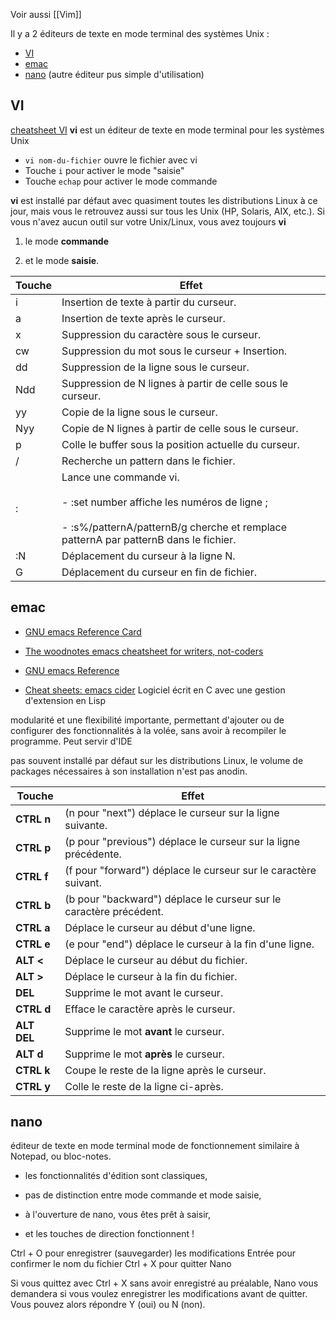 Voir aussi [[Vim]]

Il y a 2 éditeurs de texte en mode terminal  des systèmes Unix :
- [VI](#VI) 
- [emac](#emac)
- [nano](#nano) (autre éditeur pus simple d'utilisation)

## VI

[cheatsheet VI](https://www.atmos.albany.edu/daes/atmclasses/atm350/vi_cheat_sheet.pdf)
**vi** est un éditeur de texte en mode terminal pour les systèmes Unix

- `vi nom-du-fichier`  ouvre le fichier avec vi
- Touche `i` pour activer le mode "saisie"
- Touche `echap` pour activer le mode commande


**vi** est installé par défaut avec quasiment toutes les distributions Linux à ce jour, mais vous le retrouvez aussi sur tous les Unix (HP, Solaris, AIX, etc.). Si vous n'avez aucun outil sur votre Unix/Linux, vous avez toujours **vi**


1. le mode **commande**
    
2. et le mode **saisie**.


| **Touche** | **Effet**                                                                                                                                                                  |
| ---------- | -------------------------------------------------------------------------------------------------------------------------------------------------------------------------- |
| i          | Insertion de texte à partir du curseur.                                                                                                                                    |
| a          | Insertion de texte après le curseur.                                                                                                                                       |
| x          | Suppression du caractère sous le curseur.                                                                                                                                  |
| cw         | Suppression du mot sous le curseur + Insertion.                                                                                                                            |
| dd         | Suppression de la ligne sous le curseur.                                                                                                                                   |
| Ndd        | Suppression de N lignes à partir de celle sous le curseur.                                                                                                                 |
| yy         | Copie de la ligne sous le curseur.                                                                                                                                         |
| Nyy        | Copie de N lignes à partir de celle sous le curseur.                                                                                                                       |
| p          | Colle le buffer sous la position actuelle du curseur.                                                                                                                      |
| /          | Recherche un pattern dans le fichier.                                                                                                                                      |
| :          | Lance une commande vi.<br><br>- :set number affiche les numéros de ligne ;<br>    <br>- :s%/patternA/patternB/g cherche et remplace patternA par patternB dans le fichier. |
| :N         | Déplacement du curseur à la ligne N.                                                                                                                                       |
| G          | Déplacement du curseur en fin de fichier.                                                                                                                                  |
## emac
- [GNU emacs Reference Card](https://studylib.net/doc/8133095/gnu-emacs-reference-card)
- [The woodnotes emacs cheatsheet for writers, not-coders](https://studylib.net/doc/13336392/the-woodnotes-emacs-cheatsheet-for-writers--not-coders)

- [GNU emacs Reference](https://www.gnu.org/graphics/gnuemacsref.png) 
- [Cheat sheets: emacs cider](https://www.cheatography.com/bilus/cheat-sheets/emacs-cider/)
Logiciel écrit en C avec une gestion d'extension en Lisp

modularité et une flexibilité importante, permettant d'ajouter ou de configurer des fonctionnalités à la volée, sans avoir à recompiler le programme. Peut servir d'IDE

pas souvent installé par défaut sur les distributions Linux, le volume de packages nécessaires à son installation n'est pas anodin.


| **Touche**  | **Effet**                                                          |
| ----------- | ------------------------------------------------------------------ |
| **CTRL n**  | (n pour "next") déplace le curseur sur la ligne suivante.          |
| **CTRL p**  | (p pour "previous") déplace le curseur sur la ligne précédente.    |
| **CTRL f**  | (f pour "forward") déplace le curseur sur le caractère suivant.    |
| **CTRL b**  | (b pour "backward") déplace le curseur sur le caractère précédent. |
| **CTRL a**  | Déplace le curseur au début d'une ligne.                           |
| **CTRL e**  | (e pour "end") déplace le curseur à la fin d'une ligne.            |
| **ALT <**   | Déplace le curseur au début du fichier.                            |
| **ALT >**   | Déplace le curseur à la fin du fichier.                            |
| **DEL**     | Supprime le mot avant le curseur.                                  |
| **CTRL d**  | Efface le caractère après le curseur.                              |
| **ALT DEL** | Supprime le mot **avant** le curseur.                              |
| **ALT d**   | Supprime le mot **après** le curseur.                              |
| **CTRL k**  | Coupe le reste de la ligne après le curseur.                       |
| **CTRL y**  | Colle le reste de la ligne ci-après.                               |


## nano

éditeur de texte en mode terminal
mode de fonctionnement similaire à Notepad, ou bloc-notes.

- les fonctionnalités d'édition sont classiques,
    
- pas de distinction entre mode commande et mode saisie,
    
- à l'ouverture de nano, vous êtes prêt à saisir,
    
- et les touches de direction fonctionnent !

Ctrl + O pour enregistrer (sauvegarder) les modifications
Entrée pour confirmer le nom du fichier
Ctrl + X pour quitter Nano

Si vous quittez avec Ctrl + X sans avoir enregistré au préalable, Nano vous demandera si vous voulez enregistrer les modifications avant de quitter. Vous pouvez alors répondre Y (oui) ou N (non).